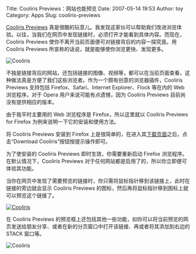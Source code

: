 Title: Cooliris Previews：网站也能预览
Date: 2007-05-14 19:53
Author: toy
Category: Apps
Slug: cooliris-previews

[Cooliris Previews](http://www.cooliris.com/)
真是很酷的玩意儿。我发现这家伙可以帮助我们改进浏览体验。以往，当我们在网页中发现链接时，必须打开才能看到具体内容。而现在，Cooliris
Previews 使你不离开当前页面便可对链接背后的内容一探究竟。用 Cooliris
Previews 所宣称的话说，就是能够使你浏览更快、发现更多。

![Cooliris](http://i.linuxtoy.org/i/2007/05/cooliris-logo.png)

不独是链接背后的网站，还包括链接的图像、视频等，都可以在当前页面查看，这种做法真是方便了我们这些浏览者。作为一个颇有创意的浏览器插件，Cooliris
Previews 支持包括 Firefox、Safari、Internet Explorer、Flock 等在内的 Web
浏览程序。对于 Opera 用户来说可能有点遗憾，因为 Cooliris Previews
目前尚没有提供相应的版本。

由于我平时主要用的 Web 浏览程序是 Firefox，所以这里就以 Cooliris
Previews for Firefox 为例来说明一下它的安装和使用方法。

将 Cooliris Previews 安装到 Firefox
上是很简单的，在进入其[下载页面](http://www.cooliris.com/Site/download.html)之后，点击“Download
Cooliris”按钮按提示操作即可。

为了使安装的 Cooliris Previews 即时生效，你需要重新启动 Firefox
浏览程序。在默认情况下，Cooliris Previews
对于任何网站都是启用了的，所以你立即便可体验其功能。

当你在网页中发现了需要预览的链接时，你只需将鼠标指针移到该链接上，此时在链接的旁边就会显示
Cooliris Previews
的图标，然后再将鼠标指针移到图标上就可以预览这个链接了。

[![Cooliris](http://i.linuxtoy.org/i/2007/05/cooliris_s.png)](http://i.linuxtoy.org/i/2007/05/cooliris.png)

在 Cooliris Previews
的预览框上还包括其他一些功能，如你可以将当前预览的网页发送给朋友分享、或者在新的分页窗口中打开该链接、再或者将其添加到右边的
STACK 窗口等。

![Cooliris](http://i.linuxtoy.org/i/2007/05/cooliris-stack.png)
